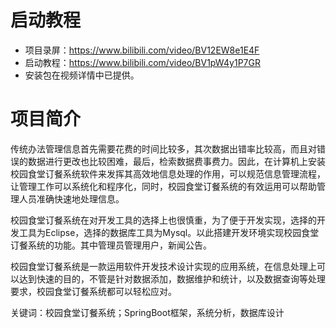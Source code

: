 # 启动教程

- 项目录屏：https://www.bilibili.com/video/BV12EW8e1E4F
- 启动教程：https://www.bilibili.com/video/BV1pW4y1P7GR
- 安装包在视频详情中已提供。

# 项目简介
传统办法管理信息首先需要花费的时间比较多，其次数据出错率比较高，而且对错误的数据进行更改也比较困难，最后，检索数据费事费力。因此，在计算机上安装校园食堂订餐系统软件来发挥其高效地信息处理的作用，可以规范信息管理流程，让管理工作可以系统化和程序化，同时，校园食堂订餐系统的有效运用可以帮助管理人员准确快速地处理信息。

校园食堂订餐系统在对开发工具的选择上也很慎重，为了便于开发实现，选择的开发工具为Eclipse，选择的数据库工具为Mysql。以此搭建开发环境实现校园食堂订餐系统的功能。其中管理员管理用户，新闻公告。

校园食堂订餐系统是一款运用软件开发技术设计实现的应用系统，在信息处理上可以达到快速的目的，不管是针对数据添加，数据维护和统计，以及数据查询等处理要求，校园食堂订餐系统都可以轻松应对。

关键词：校园食堂订餐系统；SpringBoot框架，系统分析，数据库设计
